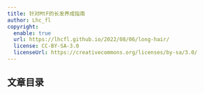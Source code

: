 ```yaml
---
title: 针对MtF的长发养成指南
author: Lhc_fl
copyright:
  enable: true
  url: https://lhcfl.github.io/2022/08/06/long-hair/
  license: CC-BY-SA-3.0
  licenseUrl: https://creativecommons.org/licenses/by-sa/3.0/
---
```


## 文章目录

<ArticlesMenu />
